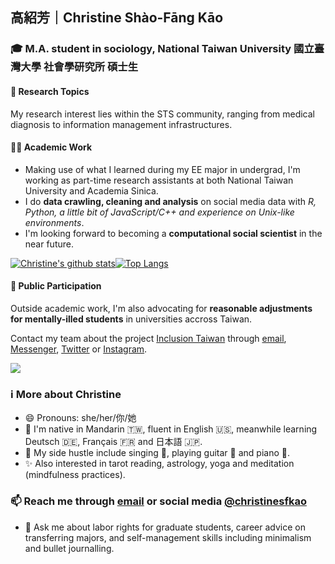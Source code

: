 ## 高紹芳｜Christine Shào-Fāng Kāo
### 🎓 M.A. student in sociology, National Taiwan University 國立臺灣大學 社會學研究所 碩士生

#### 🏥 Research Topics  
My research interest lies within the STS community, ranging from medical diagnosis to information management infrastructures. 

#### 👩‍💻 Academic Work
- Making use of what I learned during my EE major in undergrad, I'm working as part-time research assistants at both National Taiwan University and Academia Sinica.
- I do **data crawling, cleaning and analysis** on social media data with *R, Python, a little bit of JavaScript/C++ and experience on Unix-like environments*. 
- I'm looking forward to becoming a **computational social scientist** in the near future.

[![Christine's github stats](https://github-readme-stats.vercel.app/api?username=christinesfkao&theme=material-palenight&show_icons=true&count_private=true)](https://github.com/anuraghazra/github-readme-stats)[![Top Langs](https://github-readme-stats.vercel.app/api/top-langs/?username=christinesfkao&layout=compact&theme=buefy&show_icons=true&count_private=true)](https://github.com/anuraghazra/github-readme-stats)

#### 📣 Public Participation
Outside academic work, I'm also advocating for **reasonable adjustments for mentally-illed students** in universities accross Taiwan. 

Contact my team about the project [Inclusion Taiwan](https://fb.me/inclusiontw) through [email](mailto:hi@inclusiontw.site), [Messenger](https://m.me/inclusiontw), [Twitter](https://twitter.com/inclusion_tw) or [Instagram](https://instagram.com/inclusion_tw).

![](christinesfkao.gif)

### ℹ️ More about Christine
- 😄 Pronouns: she/her/你/她
- 🌱 I'm native in Mandarin 🇹🇼, fluent in English 🇺🇸, meanwhile learning Deutsch 🇩🇪, Français 🇫🇷 and 日本語 🇯🇵.
- 🎵 My side hustle include singing 🎤, playing guitar 🎸 and piano 🎹.
- ✨ Also interested in tarot reading, astrology, yoga and meditation (mindfulness practices).

### 📫 Reach me through [email](mailto:hi@christinesfkao.tw) or social media [@christinesfkao](https://christinesfkao.tw)
- 💬 Ask me about labor rights for graduate students, career advice on transferring majors, and self-management skills including minimalism and bullet journalling.
